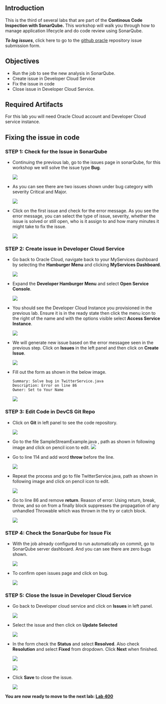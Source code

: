 

## Introduction

This is the third of several labs that are part of the **Continous Code Inspection with SonarQube.** This workshop will walk you through how to manage application lifecycle and do code review using SonarQube.

**_To log issues_**, click here to go to the [github oracle](https://github.com/oracle/learning-library/issues/new) repository issue submission form.

## Objectives

- Run the job to see the new analysis in SonarQube.
- Create issue in Developer Cloud Service
- Fix the issue in code
- Close issue in Developer Cloud Service.

## Required Artifacts

For this lab you will need Oracle Cloud account and Developer Cloud service instance.

## Fixing the issue in code

### **STEP 1**: Check for the Issue in SonarQube

- Continuing the previous lab, go to the issues page in sonarQube, for this workshop we will solve the issue type **Bug**.

    ![](images/300/1.png)

- As you can see there are two issues shown under bug category with severity Critical and Major.

    ![](images/300/2.png)

- Click on the first issue and check for the error message. As you see the error message, you can select the type of issue, severity, whether the issue is solved or still open, who is it assign to and how many minutes it might take to fix the issue.

    ![](images/300/3.png)

### **STEP 2**: Create issue in Developer Cloud Service

- Go back to Oracle Cloud, navigate back to your MyServices dashboard by selecting the **Hamburger Menu** and clicking **MyServices Dashboard**.

    ![](images/050/4.png)

- Expand the **Developer Hamburger Menu** and select **Open Service Console**.

    ![](images/100/LabGuide100-502d58d4.png)

- You should see the Developer Cloud Instance you provisioned in the previous lab. Ensure it is in the ready state then click the menu icon to the right of the name and with the options visible select **Access Service Instance**.

    ![](images/100/5.png)

- We will generate new issue based on the error messagee seen in the previous step. Click on **Issues** in the left panel and then click on **Create Issue**.

    ![](images/300/4.png)

- Fill out the form as shown in the below image.
    ```
    Summary: Solve bug in TwitterService.java
    Description: Error on line 86
    Owner: Set to Your Name
    ```

    ![](images/300/LabGuide300-adf2be32.png)

### **STEP 3**: Edit Code in DevCS Git Repo

- Click on **Git** in left panel to see the code repository.

    ![](images/300/6.png)

- Go to the file SampleStreamExample.java , path as shown in following image and  click on pencil icon to edit.
    ![](images/300/7.png)

- Go to line 114 and add word **throw** before the line.

    ![](images/300/8.png)

- Repeat the process and go to file TwitterService.java, path as shown in following image and click on pencil icon to edit.

    ![](images/300/9.png)

- Go to line 86 and remove **return**.
Reason of error: Using return, break, throw, and so on from a finally block suppresses the propagation of any unhandled Throwable which was thrown in the try or catch block.

    ![](images/300/10.png)

### **STEP 4**: Check the SonarQube for Issue Fix

- With the job already configured to run automatically on commit, go to SonarQube server dashboard. And you can see there are zero bugs shown.

    ![](images/300/11.png)

- To confirm open issues page and click on bug.

    ![](images/300/12.png)

### **STEP 5**: Close the Issue in Developer Cloud Service

- Go back to Developer cloud service and click on **Issues** in left panel.

    ![](images/300/13-1.png)

- Select the issue and then click on **Update Selected**

    ![](images/300/13.png)

- In the form check the **Status** and select **Resolved**. Also check **Resolution** and select **Fixed** from dropdown. Click **Next** when finished.

    ![](images/300/14.png)

    ![](images/300/15.png)

- Click **Save** to close the issue.

    ![](images/300/LabGuide300-3814f43a.png)

 **You are now ready to move to the next lab: [Lab 400](LabGuide400.md)**
